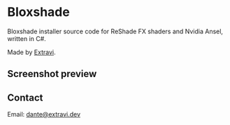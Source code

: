 # Bloxshade
Bloxshade installer source code for ReShade FX shaders and Nvidia Ansel, written in C#.

Made by [Extravi](https://extravi.dev/).

## Screenshot preview

## Contact
Email: dante@extravi.dev
